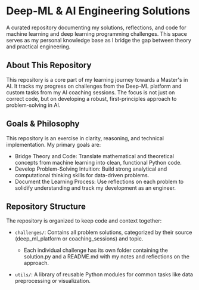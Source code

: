 # Deep-ML & AI Engineering Solutions

A curated repository documenting my solutions, reflections, and code for machine learning and deep learning programming challenges. This space serves as my personal knowledge base as I bridge the gap between theory and practical engineering.

## About This Repository
This repository is a core part of my learning journey towards a Master's in AI. It tracks my progress on challenges from the Deep-ML platform and custom tasks from my AI coaching sessions. The focus is not just on correct code, but on developing a robust, first-principles approach to problem-solving in AI.

## Goals & Philosophy
This repository is an exercise in clarity, reasoning, and technical implementation. My primary goals are:
- Bridge Theory and Code: Translate mathematical and theoretical concepts from machine learning into clean, functional Python code.
- Develop Problem-Solving Intuition: Build strong analytical and computational thinking skills for data-driven problems.
- Document the Learning Process: Use reflections on each problem to solidify understanding and track my development as an engineer.

## Repository Structure
The repository is organized to keep code and context together:

- `challenges/`: Contains all problem solutions, categorized by their source (deep_ml_platform or coaching_sessions) and topic.
  - Each individual challenge has its own folder containing the solution.py and a README.md with my notes and reflections on the approach.

- `utils/`: A library of reusable Python modules for common tasks like data preprocessing or visualization.
